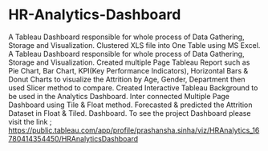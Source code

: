# HR-Analytics-Dashboard
A Tableau Dashboard responsible for whole process of Data Gathering, Storage and Visualization. 
Clustered XLS file into One Table using MS Excel.
A Tableau Dashboard responsible for whole process of Data Gathering,
Storage and Visualization.
Created multiple Page Tableau Report such as Pie Chart, Bar Chart, KPI(Key Performance Indicators), Horizontal Bars & Donut Charts to visualize the Attrition by Age, Gender, Department then used Slicer method to compare.
Created Interactive Tableau Background to be used in the Analytics Dashboard.
Inter connected Multiple Page Dashboard using Tile & Float method.
Forecasted & predicted the Attrition Dataset in Float & Tiled. Dashboard.
To see the project Dashboard please visit the link ; https://public.tableau.com/app/profile/prashansha.sinha/viz/HRAnalytics_16780414354450/HRAnalyticsDashboard
